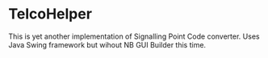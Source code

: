 # TelcoHelper

This is yet another implementation of Signalling Point Code converter. Uses Java Swing framework but wihout NB GUI Builder this time.